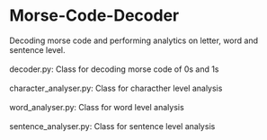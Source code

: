 # Morse-Code-Decoder
Decoding morse code and performing analytics on letter, word and sentence level.
<br></br>
decoder.py: Class for decoding morse code of 0s and 1s
<br></br>
character_analyser.py: Class for characther level analysis
<br></br>
word_analyser.py: Class for word level analysis
<br></br>
sentence_analyser.py: Class for sentence level analysis
